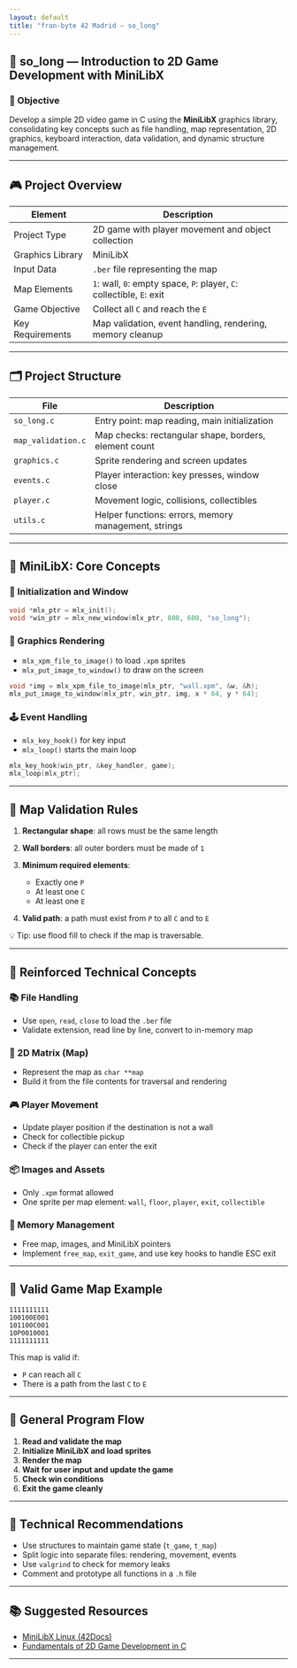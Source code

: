 ```yaml
---
layout: default
title: "fran-byte 42 Madrid — so_long"
---
```


## 🔹 so_long — Introduction to 2D Game Development with MiniLibX

### 📌 Objective

Develop a simple 2D video game in C using the **MiniLibX** graphics library, consolidating key concepts such as file handling, map representation, 2D graphics, keyboard interaction, data validation, and dynamic structure management.

---

## 🎮 Project Overview

| Element                | Description                                                                  |
|------------------------|------------------------------------------------------------------------------|
| Project Type           | 2D game with player movement and object collection                           |
| Graphics Library       | MiniLibX                                                                     |
| Input Data             | `.ber` file representing the map                                             |
| Map Elements           | `1`: wall, `0`: empty space, `P`: player, `C`: collectible, `E`: exit        |
| Game Objective         | Collect all `C` and reach the `E`                                            |
| Key Requirements       | Map validation, event handling, rendering, memory cleanup                    |

---

## 🗂️ Project Structure

| File                  | Description                                                                 |
|-----------------------|-----------------------------------------------------------------------------|
| `so_long.c`           | Entry point: map reading, main initialization                              |
| `map_validation.c`    | Map checks: rectangular shape, borders, element count                      |
| `graphics.c`          | Sprite rendering and screen updates                                        |
| `events.c`            | Player interaction: key presses, window close                             |
| `player.c`            | Movement logic, collisions, collectibles                                  |
| `utils.c`             | Helper functions: errors, memory management, strings                      |

---

## 🎨 MiniLibX: Core Concepts

### 🔧 Initialization and Window

```c
void *mlx_ptr = mlx_init();
void *win_ptr = mlx_new_window(mlx_ptr, 800, 600, "so_long");
````

### 🎨 Graphics Rendering

* `mlx_xpm_file_to_image()` to load `.xpm` sprites
* `mlx_put_image_to_window()` to draw on the screen

```c
void *img = mlx_xpm_file_to_image(mlx_ptr, "wall.xpm", &w, &h);
mlx_put_image_to_window(mlx_ptr, win_ptr, img, x * 64, y * 64);
```

### 🕹️ Event Handling

* `mlx_key_hook()` for key input
* `mlx_loop()` starts the main loop

```c
mlx_key_hook(win_ptr, &key_handler, game);
mlx_loop(mlx_ptr);
```

---

## 📏 Map Validation Rules

1. **Rectangular shape**: all rows must be the same length
2. **Wall borders**: all outer borders must be made of `1`
3. **Minimum required elements**:

   * Exactly one `P`
   * At least one `C`
   * At least one `E`
4. **Valid path**: a path must exist from `P` to all `C` and to `E`

💡 Tip: use flood fill to check if the map is traversable.

---

## 🧠 Reinforced Technical Concepts

### 📚 File Handling

* Use `open`, `read`, `close` to load the `.ber` file
* Validate extension, read line by line, convert to in-memory map

### 🧱 2D Matrix (Map)

* Represent the map as `char **map`
* Build it from the file contents for traversal and rendering

### 🎮 Player Movement

* Update player position if the destination is not a wall
* Check for collectible pickup
* Check if the player can enter the exit

### 📦 Images and Assets

* Only `.xpm` format allowed
* One sprite per map element: `wall`, `floor`, `player`, `exit`, `collectible`

### 🧼 Memory Management

* Free map, images, and MiniLibX pointers
* Implement `free_map`, `exit_game`, and use key hooks to handle ESC exit

---

## 🧪 Valid Game Map Example

```plaintext
1111111111
100100E001
101100C001
10P0010001
1111111111
```

This map is valid if:

* `P` can reach all `C`
* There is a path from the last `C` to `E`

---

## 🚦 General Program Flow

1. **Read and validate the map**
2. **Initialize MiniLibX and load sprites**
3. **Render the map**
4. **Wait for user input and update the game**
5. **Check win conditions**
6. **Exit the game cleanly**

---

## 🧩 Technical Recommendations

* Use structures to maintain game state (`t_game`, `t_map`)
* Split logic into separate files: rendering, movement, events
* Use `valgrind` to check for memory leaks
* Comment and prototype all functions in a `.h` file

---

## 📚 Suggested Resources

* [MiniLibX Linux (42Docs)](https://harm-smits.github.io/42docs/libs/minilibx)
* [Fundamentals of 2D Game Development in C](https://www.gamedev.net/)
  
---
